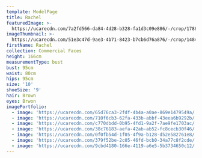 ```yaml
---
template: ModelPage
title: Rachel
featuredImage: >-
  https://ucarecdn.com/7a2fd566-da84-4d28-b328-fa1d3c09e886/-/crop/1788x987/0,153/-/preview/
imageThumbnail: >-
  https://ucarecdn.com/51e3c47d-9ae3-4b71-8423-b7cb6d76a876/-/crop/1484x2105/198,88/-/preview/
firstName: Rachel
collection: Commercial Faces
height: 166cm
measurementType: bust
bust: 95cm
waist: 80cm
hips: 95cm
size: '10'
shoeSize: '9'
hair: Brown
eyes: Brwon
imagePortfolio:
  - image: 'https://ucarecdn.com/65d76ca3-2fdf-4b4a-a0ae-869e1479549a/'
  - image: 'https://ucarecdn.com/710f6cb3-62fa-433b-abbf-43eea6b9292b/'
  - image: 'https://ucarecdn.com/c770dbdd-0b95-4fd1-9a2f-7ae9fe1703ac/'
  - image: 'https://ucarecdn.com/38c76183-aefa-42ab-ab52-fc8cecb30f46/'
  - image: 'https://ucarecdn.com/0f0fb54d-1f05-4f9a-b128-d52e582761e8/'
  - image: 'https://ucarecdn.com/379f52be-2c05-46fd-bcb0-34a77c8f2cde/'
  - image: 'https://ucarecdn.com/9cbd4180-166e-4119-a6e5-5b3734650c12/'
---
```



